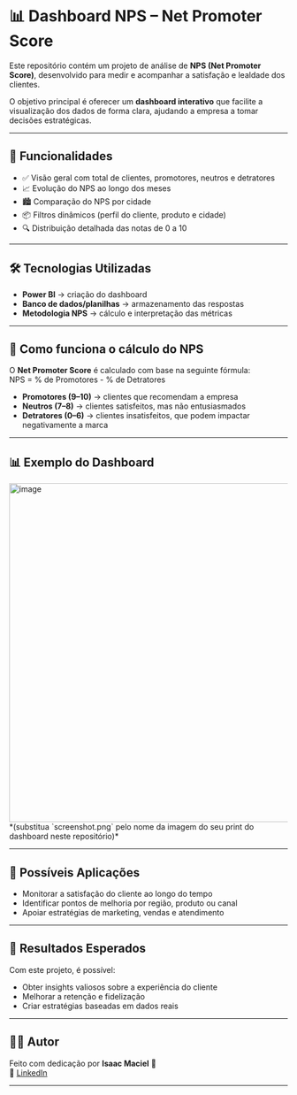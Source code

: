# 📊 Dashboard NPS – Net Promoter Score  

Este repositório contém um projeto de análise de **NPS (Net Promoter Score)**, desenvolvido para medir e acompanhar a satisfação e lealdade dos clientes.  

O objetivo principal é oferecer um **dashboard interativo** que facilite a visualização dos dados de forma clara, ajudando a empresa a tomar decisões estratégicas.

---

## 🚀 Funcionalidades  

- ✅ Visão geral com total de clientes, promotores, neutros e detratores  
- 📈 Evolução do NPS ao longo dos meses  
- 🏙️ Comparação do NPS por cidade  
- 📦 Filtros dinâmicos (perfil do cliente, produto e cidade)  
- 🔍 Distribuição detalhada das notas de 0 a 10  

---

## 🛠️ Tecnologias Utilizadas  

- **Power BI** → criação do dashboard  
- **Banco de dados/planilhas** → armazenamento das respostas  
- **Metodologia NPS** → cálculo e interpretação das métricas  

---

## 📐 Como funciona o cálculo do NPS  

O **Net Promoter Score** é calculado com base na seguinte fórmula:  
NPS = % de Promotores - % de Detratores


- **Promotores (9–10)** → clientes que recomendam a empresa  
- **Neutros (7–8)** → clientes satisfeitos, mas não entusiasmados  
- **Detratores (0–6)** → clientes insatisfeitos, que podem impactar negativamente a marca  

---

## 📊 Exemplo do Dashboard  

<img width="1103" height="613" alt="image" src="https://github.com/user-attachments/assets/d558395b-9da1-42b9-95ee-1260c5dc60b1" />
*(substitua `screenshot.png` pelo nome da imagem do seu print do dashboard neste repositório)*  

---

## 📎 Possíveis Aplicações  

- Monitorar a satisfação do cliente ao longo do tempo  
- Identificar pontos de melhoria por região, produto ou canal  
- Apoiar estratégias de marketing, vendas e atendimento  

---

## 📌 Resultados Esperados  

Com este projeto, é possível:  

- Obter insights valiosos sobre a experiência do cliente  
- Melhorar a retenção e fidelização  
- Criar estratégias baseadas em dados reais  

---

## 👨‍💻 Autor  

Feito com dedicação por **Isaac Maciel** 🚀  
🔗 [LinkedIn](https://www.linkedin.com/in/isaac-bessa-044a14321/)  

---
